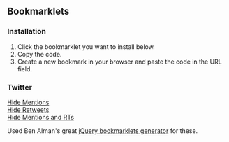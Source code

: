 ## Bookmarklets

### Installation
1. Click the bookmarklet you want to install below.
2. Copy the code.
3. Create a new bookmark in your browser and paste the code in the URL field.

### Twitter
[Hide Mentions](http://raw.github.com/n8kowald/bookmarklets/master/twitter/hide-mentions.js)  
[Hide Retweets](http://raw.github.com/n8kowald/bookmarklets/master/twitter/hide-retweets.js)  
[Hide Mentions and RTs](http://raw.github.com/n8kowald/bookmarklets/master/twitter/hide-mentions-and-retweets.js)  

Used Ben Alman's great [jQuery bookmarklets generator](http://benalman.com/code/test/jquery-run-code-bookmarklet/) for these.
